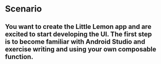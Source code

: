 # Scenario
## You want to create the Little Lemon app and are excited to start developing the UI. The first step is to become familiar with Android Studio and exercise writing and using your own composable function.
